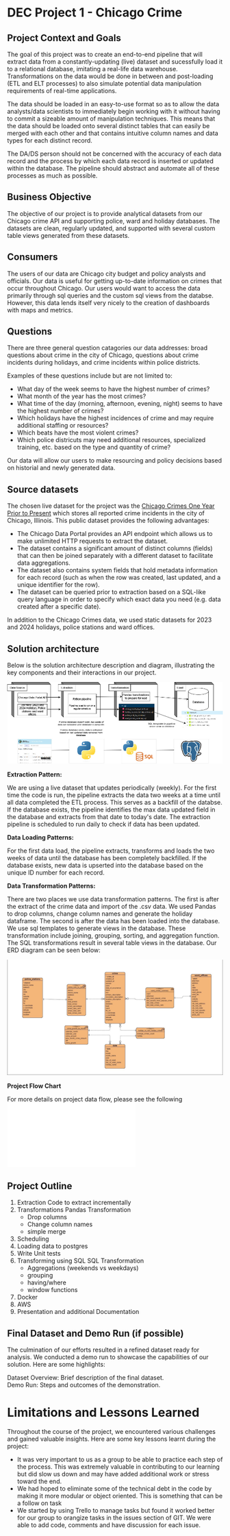 # DEC Project 1 - Chicago Crime

## Project Context and Goals

The goal of this project was to create an end-to-end pipeline that will extract data from a constantly-updating (live) dataset and sucessfully load it to a relational database, imitating a real-life data warehouse. Transformations on the data would be done in between and post-loading (ETL and ELT processes) to also simulate potential data manipulation requirements of real-time applications.

The data should be loaded in an easy-to-use format so as to allow the data analysts/data scientists to immediately begin working with it without having to commit a sizeable amount of manipulation techniques. This means that the data should be loaded onto several distinct tables that can easily be merged with each other and that contains intuitive column names and data types for each distinct record.

The DA/DS person should not be concerned with the accuracy of each data record and the process by which each data record is inserted or updated within the database. The pipeline should abstract and automate all of these processes as much as possible.

## Business Objective

The objective of our project is to provide analytical datasets from our Chicago crime API and supporting police, ward and holiday databases. The datasets are clean, regularly updated, and supported with several custom table views generated from these datasets. 

## Consumers

The users of our data are Chicago city budget and policy analysts and officials. Our data is useful for getting up-to-date information on crimes that occur throughout Chicago. Our users would want to access the data primarily through sql queries and the custom sql views from the databse. However, this data lends itself very nicely to the creation of dashboards with maps and metrics. 


## Questions

There are three general question catagories our data addresses: broad questions about crime in the city of Chicago, questions about crime incidents during holidays, and crime incidents within police districts. 

Examples of these questions include but are not limited to:
- What day of the week seems to have the highest number of crimes?
- What month of the year has the most crimes?
- What time of the day (morning, afternoon, evening, night) seems to have the highest number of crimes?
- Which holidays have the highest incidences of crime and may require additional staffing or resources?
- Which beats have the most violent crimes? 
- Which police districuts may need additional resources, specialized training, etc. based on the type and quantity of crime?

Our data will allow our users to make resourcing and policy decisions based on historial and newly generated data. 

## Source datasets

The chosen live dataset for the project was the [Chicago Crimes One Year Prior to Present](https://data.cityofchicago.org/Public-Safety/Crimes-One-year-prior-to-present/x2n5-8w5q/about_data) which stores all reported crime incidents in the city of Chicago, Illinois. This public dataset provides the following advantages:

   - The Chicago Data Portal provides an API endpoint which allows us to make unlimited HTTP requests to extract the dataset.
   - The dataset contains a significant amount of distinct columns (fields) that can then be joined separately with a different dataset to facilitate data aggregations.
   - The dataset also contains system fields that hold metadata information for each record (such as when the row was created, last updated, and a unique identifier for the row).
   - The dataset can be queried prior to extraction based on a SQL-like query language in order to specify which exact data you need (e.g. data created after a specific date).

In addition to the Chicago Crimes data, we used static datasets for 2023 and 2024 holidays, police stations and ward offices. 


## Solution architecture

Below is the solution architecture description and diagram, illustrating the key components and their interactions in our project.

![DEC Project 1 Architecture](images/DEC-Project1-architecture.jpg)

**Extraction Pattern:**

We are using a live dataset that updates periodically (weekly). For the first time the code is run, the pipeline extracts the data two weeks at a time until all data completed the ETL process. This serves as a backfill of the databse. If the database exists, the pipeline identifies the max data updated field in the database and extracts from that date to today's date. The extraction pipeline is scheduled to run daily to check if data has been updated. 

**Data Loading Patterns:**

For the first data load, the pipeline extracts, transforms and loads the two weeks of data until the database has been completely backfilled. If the database exists, new data is upserted into the database based on the unique ID number for each record.   
    
**Data Transformation Patterns:** 

There are two places we use data transformation patterns. The first is after the extract of the crime data and import of the .csv data. We used Pandas to drop columns, change column names and generate the holiday dataframe. The second is after the data has been loaded into the database. We use sql templates to generate views in the database. These transformation include joining, grouping, sorting, and aggregation function. The SQL transformations result in several table views in the database. Our ERD diagram can be seen below:

![DEC Project 1 Architecture](images/chicago-crimes-erd-diagram.jpg)

**Project Flow Chart** 

For more details on project data flow, please see the following ![Chicago Crime Project Flowchart](images/DEC-Project1-Flowchart.pdf)

## Project Outline
1. Extraction 
   Code to extract incrementally 
2. Transformations
   Pandas Transformation 
    - Drop columns
    - Change column names
    - simple merge 
3. Scheduling 
4. Loading data to postgres
5. Write Unit tests
6. Transforming using SQL
   SQL Transformation 
    - Aggregations (weekends vs weekdays)
    - grouping 
    - having/where
    - window functions
7. Docker
8. AWS 
9. Presentation and additional Documentation


## Final Dataset and Demo Run (if possible)

The culmination of our efforts resulted in a refined dataset ready for analysis. We conducted a demo run to showcase the capabilities of our solution. Here are some highlights:
    
   Dataset Overview: Brief description of the final dataset.\
   Demo Run: Steps and outcomes of the demonstration.

# Limitations and Lessons Learned

Throughout the course of the project, we encountered various challenges and gained valuable insights. Here are some key lessons learnt during the project:

   - It was very important to us as a group to be able to practice each step of the process. This was extremely valuable in contributing to our learning but did slow us down and may have added additional work or stress toward the end. 
   - We had hoped to eliminate some of the technical debt in the code by making it more modular or object oriented. This is something that can be a follow on task
   - We started by using Trello to manage tasks but found it worked better for our group to orangize tasks in the issues section of GIT. We were able to add code, comments and have discussion for each issue. 

